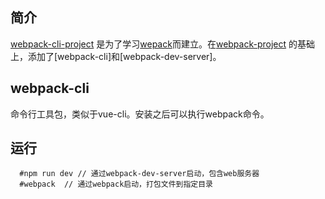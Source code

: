 


## 简介

[webpack-cli-project](https://www.webpackjs.com/) 是为了学习[wepack](https://www.webpackjs.com/)而建立。在[webpack-project](https://www.webpackjs.com/) 的基础上，添加了[webpack-cli]和[webpack-dev-server]。
## webpack-cli
命令行工具包，类似于vue-cli。安装之后可以执行webpack命令。
## 运行
```
  #npm run dev // 通过webpack-dev-server启动，包含web服务器
  #webpack  // 通过webpack启动，打包文件到指定目录
```

